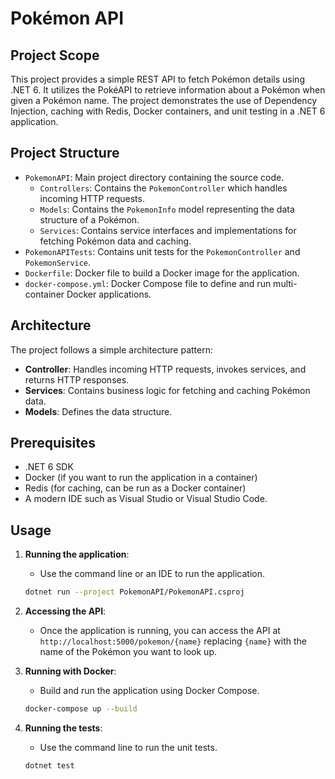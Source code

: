 
# Pokémon API

## Project Scope
This project provides a simple REST API to fetch Pokémon details using .NET 6. It utilizes the PokéAPI to retrieve information about a Pokémon when given a Pokémon name. The project demonstrates the use of Dependency Injection, caching with Redis, Docker containers, and unit testing in a .NET 6 application.

## Project Structure
- `PokemonAPI`: Main project directory containing the source code.
  - `Controllers`: Contains the `PokemonController` which handles incoming HTTP requests.
  - `Models`: Contains the `PokemonInfo` model representing the data structure of a Pokémon.
  - `Services`: Contains service interfaces and implementations for fetching Pokémon data and caching.
- `PokemonAPITests`: Contains unit tests for the `PokemonController` and `PokemonService`.
- `Dockerfile`: Docker file to build a Docker image for the application.
- `docker-compose.yml`: Docker Compose file to define and run multi-container Docker applications.

## Architecture
The project follows a simple architecture pattern:
- **Controller**: Handles incoming HTTP requests, invokes services, and returns HTTP responses.
- **Services**: Contains business logic for fetching and caching Pokémon data.
- **Models**: Defines the data structure.

## Prerequisites
- .NET 6 SDK
- Docker (if you want to run the application in a container)
- Redis (for caching, can be run as a Docker container)
- A modern IDE such as Visual Studio or Visual Studio Code.

## Usage
1. **Running the application**:
   - Use the command line or an IDE to run the application.
   ```bash
   dotnet run --project PokemonAPI/PokemonAPI.csproj
   ```

2. **Accessing the API**:
   - Once the application is running, you can access the API at `http://localhost:5000/pokemon/{name}` replacing `{name}` with the name of the Pokémon you want to look up.

3. **Running with Docker**:
   - Build and run the application using Docker Compose.
   ```bash
   docker-compose up --build
   ```

4. **Running the tests**:
   - Use the command line to run the unit tests.
   ```bash
   dotnet test
   ```
